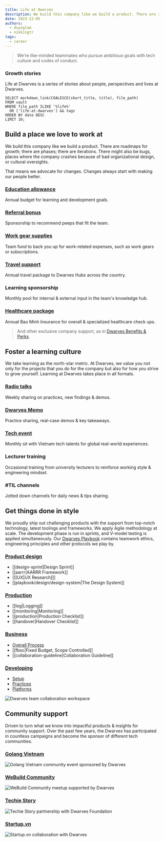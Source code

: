 ```yaml
---
title: Life at Dwarves
description: We build this company like we build a product. There are roadmaps for growth; there are phases; there are iterations. There might also be bugs, places where the company crashes because of bad organizational design, or cultural oversights.
date: 2023-12-05
authors:
  - duynglam
  - nikkingtr
tags:
  - career
---
```


> We're like-minded teammates who pursue ambitious goals with tech culture and codes of conduct.

### Growth stories

Life at Dwarves is a series of stories about people, perspectives and lives at Dwarves.

```dsql-list
SELECT markdown_link(COALESCE(short_title, title), file_path)
FROM vault
WHERE file_path ILIKE '%life%'
  OR ['life-at-dwarves'] && tags
ORDER BY date DESC
LIMIT 10;
```

## Build a place we love to work at

We build this company like we build a product. There are roadmaps for growth; there are phases; there are iterations. There might also be bugs, places where the company crashes because of bad organizational design, or cultural oversights.

That means we advocate for changes. Changes always start with making our people better.

### [Education allowance](https://github.com/dwarvesf/handbook/blob/master/benefits-and-perks.md#continuing-education-allowance-cea)

Annual budget for learning and development goals.

### [Referral bonus](https://github.com/dwarvesf/handbook/blob/master/benefits-and-perks.md#employee-referral-bonus)

Sponsorship to recommend peeps that fit the team.

### [Work gear supplies](https://github.com/dwarvesf/handbook/blob/master/benefits-and-perks.md#work-supplies-expense)

Team fund to back you up for work-related expenses, such as work gears or subscriptions.

### [Travel support](https://github.com/dwarvesf/handbook/blob/master/benefits-and-perks.md#flight-tickets-to-dwarves-hubs)

Annual travel package to Dwarves Hubs across the country.

### Learning sponsorship

Monthly pool for internal & external input in the team's knowledge hub.

### [Healthcare package](https://github.com/dwarvesf/handbook/blob/master/benefits-and-perks.md#annual-healthcare)

Annual Bao Minh Insurance for overall & specialized healthcare check ups.

> And other exclusive company support, as in [Dwarves Benefits & Perks](https://github.com/dwarvesf/handbook/blob/master/benefits-and-perks.md).

## Foster a learning culture

We take learning as the north-star metric. At Dwarves, we value you not only for the projects that you do for the company but also for how you strive to grow yourself. Learning at Dwarves takes place in all formats.

### [Radio talks](https://www.youtube.com/channel/UC_SyzGLf6wiqctQFsRI_frw)

Weekly sharing on practices, new findings & demos.

### [Dwarves Memo](https://memo.d.foundation)

Practice sharing, real-case demos & key takeaways.

### [Tech event](https://open.spotify.com/show/7iHr4TuMBhc2LZhLn0YFoI?si=be4abf7312fe44e1&nd=1)

Monthly sit with Vietnam tech talents for global real-world experiences.

### Lecturer training

Occasional training from university lecturers to reinforce working style & engineering mindset.

### #TIL channels

Jotted down channels for daily news & tips sharing.

## Get things done in style

We proudly ship out challenging products with the support from top-notch technology, latest toolings and frameworks. We apply Agile methodology at scale. The development phase is run in sprints, and V-model testing is applied simultaneously. Our [Dwarves Playbook](https://github.com/dwarvesf/playbook) contains teamwork ethics, engineering principles and other protocols we play by.

### [Product design](https://github.com/dwarvesf/playbook#product-design)

- [[design-sprint|Design Sprint]]
- [[aarrr|AARRR Framework]]
- [[[UX|UX Research]]]
- [[playbook/design/design-system|The Design System]]

### [Production](https://github.com/dwarvesf/playbook#production)

- [[log|Logging]]
- [[monitoring|Monitoring]]
- [[production|Production Checklist]]
- [[handover|Handover Checklist]]

### [Business](https://github.com/dwarvesf/playbook#business)

- [Overall Process](https://github.com/dwarvesf/playbook/blob/master/business/README.md)
- [[fbsc|Fixed Budget, Scope Controlled]]
- [[collaboration-guideline|Collaboration Guideline]]

### [Developing](https://github.com/dwarvesf/playbook#developing)

- [Setup](https://github.com/dwarvesf/playbook#setup)
- [Practices](https://github.com/dwarvesf/playbook#practices)
- [Platforms](https://github.com/dwarvesf/playbook#platforms)

![Dwarves team collaboration workspace](assets/team-workspace.webp)

## Community support

Driven to turn what we know into impactful products & insights for community support. Over the past few years, the Dwarves has participated in countless campaigns and become the sponsor of different tech communities.

### [Golang Vietnam](https://golang.org.vn/)

![Golang Vietnam community event sponsored by Dwarves](assets/golang-vietnam.webp)

### [WeBuild Community](https://webuild.community/)

![WeBuild Community meetup supported by Dwarves](assets/webuild.webp)

### [Techie Story](http://techiestory.net/)

![Techie Story partnership with Dwarves Foundation](assets/techie-story.webp)

### [Startup.vn](https://startup.vn/)

![Startup.vn collaboration with Dwarves](assets/startup-vn.webp)

